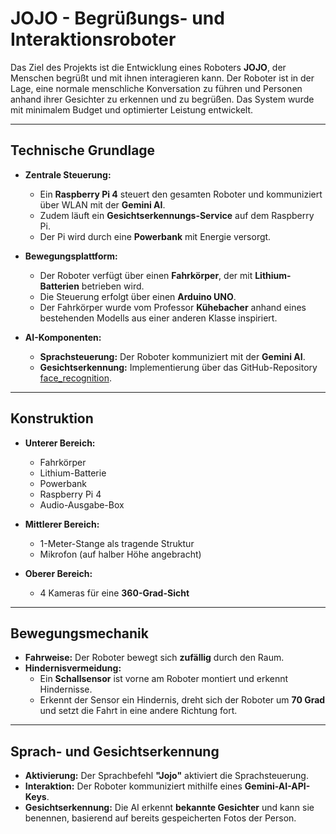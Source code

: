 # JOJO - Begrüßungs- und Interaktionsroboter

Das Ziel des Projekts ist die Entwicklung eines Roboters **JOJO**, der Menschen begrüßt und mit ihnen interagieren kann. Der Roboter ist in der Lage, eine normale menschliche Konversation zu führen und Personen anhand ihrer Gesichter zu erkennen und zu begrüßen. Das System wurde mit minimalem Budget und optimierter Leistung entwickelt.

---

## Technische Grundlage

- **Zentrale Steuerung:**
  - Ein **Raspberry Pi 4** steuert den gesamten Roboter und kommuniziert über WLAN mit der **Gemini AI**.
  - Zudem läuft ein **Gesichtserkennungs-Service** auf dem Raspberry Pi.
  - Der Pi wird durch eine **Powerbank** mit Energie versorgt.
  
- **Bewegungsplattform:**
  - Der Roboter verfügt über einen **Fahrkörper**, der mit **Lithium-Batterien** betrieben wird.
  - Die Steuerung erfolgt über einen **Arduino UNO**.
  - Der Fahrkörper wurde vom Professor **Kühebacher** anhand eines bestehenden Modells aus einer anderen Klasse inspiriert.
  
- **AI-Komponenten:**
  - **Sprachsteuerung:** Der Roboter kommuniziert mit der **Gemini AI**.
  - **Gesichtserkennung:** Implementierung über das GitHub-Repository [face_recognition](https://github.com/ageitgey/face_recognition).

---

## Konstruktion

- **Unterer Bereich:**
  - Fahrkörper
  - Lithium-Batterie
  - Powerbank
  - Raspberry Pi 4
  - Audio-Ausgabe-Box

- **Mittlerer Bereich:**
  - 1-Meter-Stange als tragende Struktur
  - Mikrofon (auf halber Höhe angebracht)

- **Oberer Bereich:**
  - 4 Kameras für eine **360-Grad-Sicht**

---

## Bewegungsmechanik

- **Fahrweise:** Der Roboter bewegt sich **zufällig** durch den Raum.
- **Hindernisvermeidung:**
  - Ein **Schallsensor** ist vorne am Roboter montiert und erkennt Hindernisse.
  - Erkennt der Sensor ein Hindernis, dreht sich der Roboter um **70 Grad** und setzt die Fahrt in eine andere Richtung fort.

---

## Sprach- und Gesichtserkennung

- **Aktivierung:** Der Sprachbefehl **"Jojo"** aktiviert die Sprachsteuerung.
- **Interaktion:** Der Roboter kommuniziert mithilfe eines **Gemini-AI-API-Keys**.
- **Gesichtserkennung:** Die AI erkennt **bekannte Gesichter** und kann sie benennen, basierend auf bereits gespeicherten Fotos der Person.
